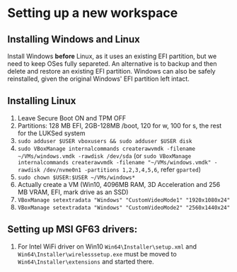 # Setting up a new workspace
## Installing Windows and Linux
Install Windows **before** Linux, as it uses an existing EFI partition, but we need to keep OSes fully separeted.
An alternative is to backup and then delete and restore an existing EFI partition.
Windows can also be safely reinstalled, given the original Windows' EFI partition left intact.

## Installing Linux
1. Leave Secure Boot ON and TPM OFF
2. Partitions: 128 MB EFI, 2GB-128MB /boot, 120 for w, 100 for s, the rest for the LUKSed system
3. `sudo adduser $USER vboxusers && sudo adduser $USER disk`
4. `sudo VBoxManage internalcommands createrawvmdk -filename ~/VMs/windows.vmdk -rawdisk /dev/sda` (or `sudo VBoxManage internalcommands createrawvmdk -filename "~/VMs/windows.vmdk" -rawdisk /dev/nvme0n1 -partitions 1,2,3,4,5,6`, refer `gparted`)
5. `sudo chown $USER:$USER ~/VMs/windows*`
6.  Actually create a VM (Win10, 4096MB RAM, 3D Acceleration and 256 MB VRAM, EFI, mark drive as an SSD)
7. `VBoxManage setextradata "Windows" "CustomVideoMode1" "1920x1080x24"`
8. `VBoxManage setextradata "Windows" "CustomVideoMode2" "2560x1440x24"`

## Setting up MSI GF63 drivers:
1. For Intel WiFi driver on Win10 `Win64\Installer\setup.xml` and `Win64\Installer\wirelesssetup.exe` must be moved to `Win64\Installer\extensions` and started there.
